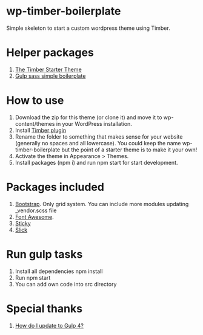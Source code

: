 # wp-timber-boilerplate
Simple skeleton to start a custom wordpress theme using Timber.

# Helper packages
1. [The Timber Starter Theme](https://github.com/timber/starter-theme)
2. [Gulp sass simple boilerplate](https://github.com/Fedorrychkov/gulp-sass-simple-boilerplate)

# How to use
1. Download the zip for this theme (or clone it) and move it to wp-content/themes in your WordPress installation.
2. Install [Timber plugin](https://wordpress.org/plugins/timber-library/)
3. Rename the folder to something that makes sense for your website (generally no spaces and all lowercase). You could keep the name wp-timber-boilerplate but the point of a starter theme is to make it your own!
4. Activate the theme in Appearance > Themes.
5. Install packages (npm i) and run npm start for start development.

# Packages included
1. [Bootstrap](https://github.com/twbs/bootstrap). Only grid system. You can include more modules updating _vendor.scss file
2. [Font Awesome](https://github.com/FortAwesome/Font-Awesome).
3. [Sticky](https://github.com/garand/sticky)
4. [Slick](https://github.com/kenwheeler/slick/)

# Run gulp tasks
1. Install all dependencies npm install
2. Run npm start
3. You can add own code into src directory

# Special thanks
1. [How do I update to Gulp 4?](https://www.liquidlight.co.uk/blog/how-do-i-update-to-gulp-4/) 